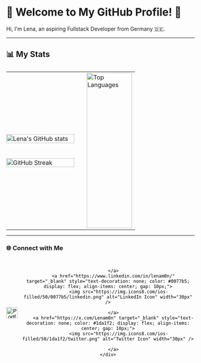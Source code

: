 # 🌟 Welcome to My GitHub Profile! 🌟

Hi, I'm Lena, an aspiring Fullstack Developer from Germany 🇩🇪.  

---

## 📊 My Stats

<div align="center">
    <table style="width: 100%; max-width: 800px; margin: auto; border-collapse: collapse; border: none; display: flex; align-items: stretch;">
        <tr style="display: flex; width: 100%;  display: flex
;
    flex-direction: row;
    align-items: center;
    gap: 25px;">
            <!-- Linker Container: GitHub Stats und GitHub Streaks -->
            <td style="flex: 3; display: flex; flex-direction: column; gap: 20px; border: none; padding: 0;">
                <div style="margin-bottom: 20px; flex: 1;">
                    <img src="https://github-readme-stats.vercel.app/api?username=Lenam0n&show_icons=true&theme=material-palenight" alt="Lena's GitHub stats" width="100%">
                </div>
                <div style="flex: 1;">
                    <img src="https://streak-stats.demolab.com?user=Lenam0n&theme=material-palenight&date_format=M%20j%5B%2C%20Y%5D&mode=weekly" alt="GitHub Streak" width="100%">
                </div>
            </td>
            <!-- Rechter Container: Top Languages -->
            <td style="flex: 2; border: none; display: flex; align-items: center; justify-content: center;">
                <img src="https://github-readme-stats.vercel.app/api/top-langs/?username=Lenam0n&langs_count=8&theme=material-palenight&hide=Shaderlab,HLSL,HTML,CSS" alt="Top Languages" style="max-height: 100%; width: 100%;     height: 415px;">
            </td>
        </tr>
    </table>
</div>

---

### 🌐 Connect with Me
<div align="center" style="margin-top: 30px;">
    <div style="display: inline-flex; flex-direction: column; align-items: center; gap: 10px; font-family: Arial, sans-serif;">
        <a href="https://lenam0n.net" target="_blank" style="text-decoration: none; color: #000; display: flex; align-items: center; gap: 10px;">
            <img src="https://img.icons8.com/ios-filled/50/000000/web-design.png" alt="Portfolio Icon" width="30px" />
            
        </a>
        <a href="https://www.linkedin.com/in/lenam0n/" target="_blank" style="text-decoration: none; color: #0077b5; display: flex; align-items: center; gap: 10px;">
            <img src="https://img.icons8.com/ios-filled/50/0077b5/linkedin.png" alt="LinkedIn Icon" width="30px" />
            
        </a>
        <a href="https://x.com/Lenam0n" target="_blank" style="text-decoration: none; color: #1da1f2; display: flex; align-items: center; gap: 10px;">
            <img src="https://img.icons8.com/ios-filled/50/1da1f2/twitter.png" alt="Twitter Icon" width="30px" />
            
        </a>
    </div>
</div>
